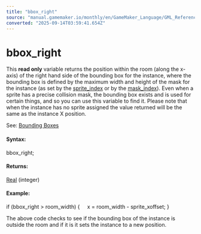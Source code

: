 ```yaml
---
title: "bbox_right"
source: "manual.gamemaker.io/monthly/en/GameMaker_Language/GML_Reference/Asset_Management/Sprites/Sprite_Instance_Variables/bbox_right.htm"
converted: "2025-09-14T03:59:41.654Z"
---
```


# bbox\_right

This **read only** variable returns the position within the room (along the x-axis) of the right hand side of the bounding box for the instance, where the bounding box is defined by the maximum width and height of the mask for the instance (as set by the [sprite\_index](sprite_index.md) or by the [mask\_index](mask_index.md)). Even when a sprite has a precise collision mask, the bounding box exists and is used for certain things, and so you can use this variable to find it. Please note that when the instance has no sprite assigned the value returned will be the same as the instance X position.

See: [Bounding Boxes](../../../Movement_And_Collisions/Collisions/Collisions.htm#h)

#### Syntax:

bbox\_right;

#### Returns:

[Real](../../../../GML_Overview/Data_Types.md) (integer)

#### Example:

if (bbox\_right > room\_width)
{
    x = room\_width - sprite\_xoffset;
}

The above code checks to see if the bounding box of the instance is outside the room and if it is it sets the instance to a new position.